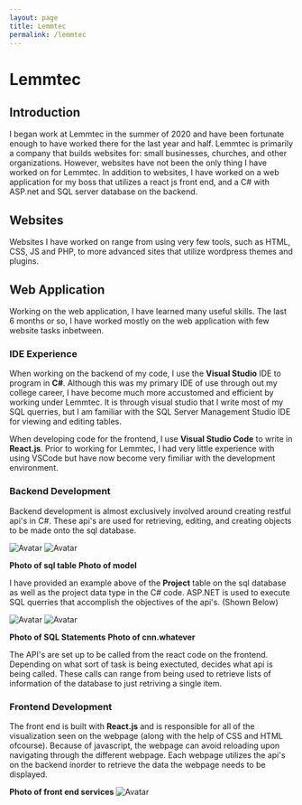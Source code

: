 ```yaml
---
layout: page
title: Lemmtec
permalink: /lemmtec
---
```


# Lemmtec #

## Introduction ## 

I began work at Lemmtec in the summer of 2020 and have been fortunate enough to have worked there for the last year and half. Lemmtec is primarily a company that builds websites for: small businesses, churches, and other organizations. However, websites have not been the only thing I have worked on for Lemmtec. In addition to websites, I have worked on a web application for my boss that utilizes a react js front end, and a C# with ASP.net and SQL server database on the backend. 

## Websites ## 
Websites I have worked on range from using very few tools, such as HTML, CSS, JS and PHP, to more advanced sites that utilize wordpress themes and plugins. 

## Web Application ## 
Working on the web application, I have learned many useful skills. The last 6 months or so, I have worked mostly on the web application with few website tasks inbetween.

### **IDE Experience** ###
When working on the backend of my code, I use the **Visual Studio** IDE to program in **C#**. Although this was my primary IDE of use through out my college career, I have become much more accustomed and efficient by working under Lemmtec. It is through visual studio that I write most of my SQL querries, but I am familiar with the SQL Server Management Studio IDE for viewing and editing tables. 

When developing code for the frontend, I use **Visual Studio Code** to write in **React.js**. Prior to working for Lemmtec, I had very little experience with using VSCode but have now become very fimiliar with the development environment. 

### **Backend Development** ### 
Backend development is almost exclusively involved around creating restful api's in C#. These api's are used for retrieving, editing, and creating objects to be made onto the sql database. 

<img src="{{site.github.url}}/assets/img\projects/lemmtec/backend/SQL.png" alt="Avatar" class ="image">

<img src="{{site.github.url}}/assets/img\projects/lemmtec/backend/models.png" alt="Avatar" class ="image">

**Photo of sql table**  **Photo of model**

I have provided an example above of the **Project** table on the sql database as well as the project data type in the C# code. ASP.NET is used to execute SQL querries that accomplish the objectives of the api's. (Shown Below)

<img src="{{site.github.url}}/assets/img\projects/lemmtec/backend/ExecuteSQL.png" alt="Avatar" class ="image">
<img src="{{site.github.url}}/assets/img\projects/lemmtec/backend/C#SQL.png" alt="Avatar" class ="image">

**Photo of SQL Statements** **Photo of cnn.whatever** 

The API's are set up to be called from the react code on the frontend. Depending on what sort of task is being exectuted, decides what api is being called. These calls can range from being used to retrieve lists of information of the database to just retriving a single item. 

### **Frontend Development** ### 
The front end is built with **React.js** and is responsible for all of the visualization seen on the webpage (along with the help of CSS and HTML ofcourse). Because of javascript, the webpage can avoid reloading upon navigating through the different webpage. Each webpage utilizes the api's on the backend inorder to retrieve the data the webpage needs to be displayed. 

**Photo of front end services** 
<img src="{{ site.github.url }}/assets/img\projects/lemmtec/backend/frontend/ProjectService.png" alt="Avatar" class ="image">

